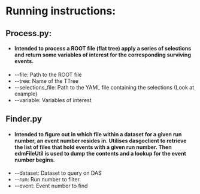 # Running instructions:

## Process.py:
- #### Intended to process a ROOT file (flat tree) apply a series of selections and return some variables of interest for the corresponding surviving events.
- --file: Path to the ROOT file
- --tree: Name of the TTree
- --selections_file: Path to the YAML file containing the selections (Look at example)
- --variable: Variables of interest

## Finder.py
- #### Intended to figure out in which file within a dataset for a given run number, an event number resides in. Utilises dasgoclient to retrieve the list of files that hold events with a given run number. Then edmFileUtil is used to dump the contents and a lookup for the event number begins.
- --dataset: Dataset to query on DAS
- --run: Run number to filter
- --event: Event number to find
